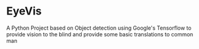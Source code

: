 # EyeVis
A Python Project based on Object detection using Google's Tensorflow to provide vision to the blind and provide some basic translations to common man 
